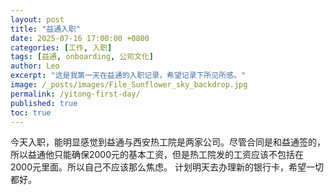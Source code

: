 ```yaml
---
layout: post
title: "益通入职"
date: 2025-07-16 17:00:00 +0800
categories: [工作, 入职]
tags: [益通, onboarding, 公司文化]
author: Leo
excerpt: "这是我第一天在益通的入职记录，希望记录下所见所感。"
image: /_posts/images/File_Sunflower_sky_backdrop.jpg
permalink: /yitong-first-day/
published: true
toc: true
---
```


今天入职，能明显感觉到益通与西安热工院是两家公司。尽管合同是和益通签的，所以益通他只能确保2000元的基本工资，但是热工院发的工资应该不包括在2000元里面。所以自己不应该那么焦虑。
计划明天去办理新的银行卡，希望一切都好。

